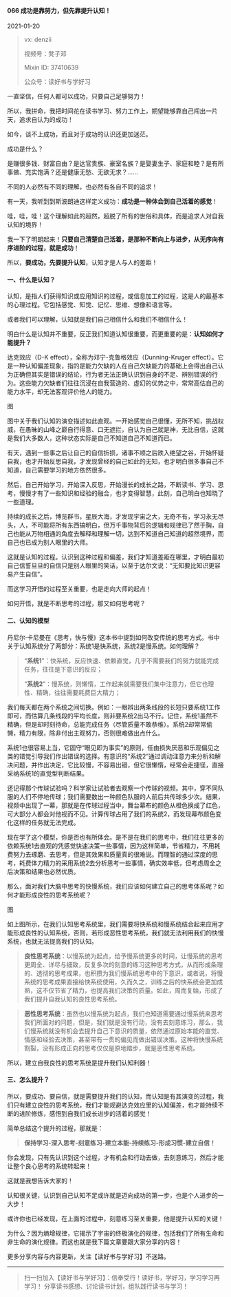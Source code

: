 #### 066 成功是靠努力，但先靠提升认知！

2021-01-20

> vx: denzii
>
> 视频号：凳子邓
>
> Mixin ID: 37410639
>
> 公众号：读好书与学好习



一直坚信，任何人都可以成功，只要自己足够努力！

所以，我拼命，我把时间花在读书学习、努力工作上，期望能够靠自己闯出一片天，追求自认为的成功！

如今，谈不上成功，而且对于成功的认识还更加迷茫。

成功是什么？

是赚很多钱、财富自由？是达官贵族、豪室名族？是娶妻生子、家庭和睦？是有所事做、充实饱满？还是健康无愁、无欲无求？......

不同的人必然有不同的理解，也必然有各自不同的追求！

有一天，我听到到斯波朗迪这样定义成功：**成功是一种体会到自己活着的感觉**！

哇，哇，哇！这个理解如此的超然，超脱了所有的世俗和具体，而是追求人对自我认知的境界！

我一下了明朗起来！**只要自己清楚自己活着，是那种不断向上与进步，从无序向有序进阶的过程，就是成功**！

所以，**要成功，先要提升认知**，认知才是人与人的差距！

#### 一、什么是认知？

认知，是指人们获得知识或应用知识的过程，或信息加工的过程，这是人的最基本的心理过程。它包括感觉、知觉、记忆、思维、想像和语言等。

或者我们可以理解，认知就是我们自己相信什么和我们不相信什么！

明白什么是认知并不重要，反正我们知道认知很重要，而更重要的是：**认知如何才能提升？**

达克效应（D-K effect），全称为邓宁-克鲁格效应（Dunning-Kruger effect）。它是一种认知偏差现象，指的是能力欠缺的人在自己欠缺能力的基础上会得出自己认为正确但其实是错误的结论，行为者无法正确认识到自身的不足、辨别错误的行为。这些能力欠缺者们往往沉浸在自我营造的、虚幻的优势之中，常常高估自己的能力水平，却无法客观评价他人的能力。

图

图中关于我们认知的演变描述如此直观。一开始感觉自己很懂，无所不知，挑战权威，在愚昧的山峰之巅自行得意、口无遮拦，自认为自己就是神，无比自信，这就是我们大多数人，这种状态实际是自己不知道自己不知道而已。

有天，遇到一些事之后让自己的自信折损，诸事不顺之后跌入绝望之谷，开始怀疑自我，也才开始反思自我，才发现曾经的自己如此的无知，也才明白很多事自己不知道，自己需要学习的地方依然很多。

然后，自己开始学习，开始深入反思，开始漫长的成长之路，不断读书、学习、思考，慢慢才有了一些知识和经验的融合，也才变得智慧，此刻，自己明白也知晓了一些道理。

持续的成长之后，博览群书，星辰大海，才发现宇宙之大，无奇不有，学习永无尽头，人，不可能将所有东西搞明白，但万千事物背后的逻辑和规律已了然于胸，自己也能从万物相通的角度去解释和理解一切，达到不知道自己知道的超然境界，而自己也已成为别人眼里的大师。

这就是认知的过程。认识到这种过程和偏差，我们才知道差距在哪里，才明白最初自己信誓旦旦的自信只是别人眼里的笑话，以至于达尔文说：“无知要比知识更容易产生自信”。

而这学习开悟的过程至关重要，也是走向大师的起点！

如何开悟，就是不断思考的过程，那又如何思考呢？



#### 二、认知的模型

丹尼尔·卡尼曼在《思考，快与慢》这本书中提到如何改变传统的思考方式。书中关于认知系统分了两部分：系统1是快系统，系统2是慢系统。如何理解？

> “**系统1**”：快系统，反应快速、依赖直觉，几乎不需要我们的努力就能完成任务，往往是下意识的反应；
>
> “**系统2**”：慢系统，则懒惰，工作起来就需要我们集中注意力，但它也理性、精确，往往需要耗费巨大精力；

我们每天都在两个系统之间切换。例如：一眼辨出两条线段的长短只要系统1工作即可，而估算几条线段的平均长度，则非要系统2出马不行。记住，系统1虽然不精确，但是却时刻待命，总能完成任务（尽管质量不敢恭维）。系统2却常常偷懒，精力有限，除非付出主观努力，否则很难做出点什么。

系统1也很容易上当，它固守“眼见即为事实”的原则，任由损失厌恶和乐观偏见之类的错觉引导我们作出错误的选择。有意识的“系统2”通过调动注意力来分析和解决问题，并作出决定，它比较慢，不容易出错，但它很懒惰，经常会走捷径，直接采纳系统1的直觉型判断结果。

还记得那个传球试验吗？科学家让试验者去观察一个传球的视频。其中，穿不同队服的人们不停地传球；我们需要数出一种颜色队服的人前后共传球多少次。结果，视频中出现了一幕，那就是在传球过程当中，舞台幕布的颜色从橙色换成了红色，可大部分人都会对他视而不见。计算传球占用了我们的系统2，而发现幕布颜色变化这样的任务就无法完成。

现在学了这个模型，你是否也有所体会。是不是在我们的思考中，我们往往更多的依赖系统1去直观的凭感觉快速决策一些事情，因为这样简单，节省精力，不用耗费努力去琢磨、去思考，但是其效果和质量真的很难说。而理智的通过深度的思考，耗费体力精力的采用系统2去分析思考一些事情，确实效率低，但考虑周全之后决策和结果也必然优质。

那么，面对我们大脑中思考的快慢系统，我们应该如何建立自己的思考体系呢？如何才能形成良性的思考系统呢？

图

如上图所示，在我们认知思考系统里，我们需要将快系统和慢系统结合起来应用才能形成良性的认知系统，否则，若形成恶性思考系统，我们就无法利用我们的快慢系统，也就无法提高我们的认知。

> **良性思考系统**：以慢系统为起点，给予慢系统更多的时间，让慢系统的思考更周全、详尽与细致，反复多次的刻意的练习这种思考方式，从而形成条理的、透彻的思考成果，也积攒为我们慢系统思考中的下意识，或者说，将慢系统的思考成果直接给快系统使用，久而久之，训练之后的快系统会更加成熟，这不仅节省了精力，也提高我们决策的质量。如此，周而复始，形成了我们提升自我认知的良性思考系统。

> **恶性思考系统**：虽然也以慢系统为起点，我们也知道需要通过慢系统来思考我们所面对的问题，但是，我们就是没有行动，没有去刻意练习，那么，我们慢系统就没有机会去提升自己下意识的质量，依然通过原始本能的直觉、情感和经验去决策，甚至带有一贯的偏见而做出错误决策。这种将快慢系统割裂，没有形成正向的思考仅仅是原地踏步，就是恶性思考系统。

所以，建立自我良性的思考系统是提升我们认知利器！

#### 三、怎么提升？

所以，要成功、要自信，就是需要提升我们的认知，而认知是有其演变的过程，我们只有建立良性的思考系统，我们才能规避达克效应里的认知偏差，也才能持续不断的进阶修炼，感悟到自我们成长进步的活着的感觉！

简单总结这个提升的过程，那就是：

> **保持学习-深入思考-刻意练习-建立本能-持续练习-形成习惯-建立自信！**

你会发现，只有先认识到这个过程，才有机会和行动去做，去刻意练习，然后才能让整个良心思考的系统转起来！

这就是我想告诉大家的！

认知很关键，认识到自己认知不足或许就是迈向成功的第一步，也是个人进步的一大步！

或许你也已经发现，在上面的过程中，刻意练习至关重要，他是提升认知的关键！

为什么？因为熵增规律，它揭示了宇宙的终极演化的规律，包括我们了所有生命和非生命的演化规律。而这也就是我下篇文章要跟大家分享的内容！



[^说明]: 以上观点源自数字部落D.T大宇的分享！

更多分享内容与内容更新，关注【读好书与学好习】不迷路。

------

> 扫一扫加入【读好书与学好习】：信奉受行！读好书，学好习，学习学习再学习！ 分享读书感想、讨论读书计划，组队践行读书与学习！

